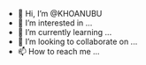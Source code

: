 - 👋 Hi, I’m @KHOANUBU
- 👀 I’m interested in ...
- 🌱 I’m currently learning ...
- 💞️ I’m looking to collaborate on ...
- 📫 How to reach me ...

<!---
KHOANUBU/KHOANUBU is a ✨ special ✨ repository because its `README.md` (this file) appears on your GitHub profile.
You can click the Preview link to take a look at your changes.
--->
